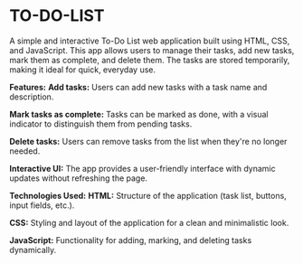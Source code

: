 # TO-DO-LIST
A simple and interactive To-Do List web application built using HTML, CSS, and JavaScript. This app allows users to manage their tasks, add new tasks, mark them as complete, and delete them. The tasks are stored temporarily, making it ideal for quick, everyday use.


**Features:**
**Add tasks:** Users can add new tasks with a task name and description.

**Mark tasks as complete:** Tasks can be marked as done, with a visual indicator to distinguish them from pending tasks.

**Delete tasks:** Users can remove tasks from the list when they're no longer needed.

**Interactive UI:** The app provides a user-friendly interface with dynamic updates without refreshing the page.


**Technologies Used:**
**HTML:** Structure of the application (task list, buttons, input fields, etc.).

**CSS:** Styling and layout of the application for a clean and minimalistic look.

**JavaScript:** Functionality for adding, marking, and deleting tasks dynamically.
